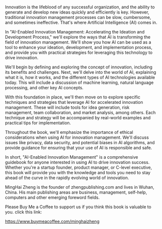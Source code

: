 
Innovation is the lifeblood of any successful organization, and the ability to generate and develop new ideas quickly and efficiently is key. However, traditional innovation management processes can be slow, cumbersome, and sometimes ineffective. That's where Artificial Intelligence (AI) comes in.

In "AI-Enabled Innovation Management: Accelerating the Ideation and Development Process," we'll explore the ways that AI is transforming the field of innovation management. We'll show you how AI can be used as a tool to enhance your ideation, development, and implementation process, and provide you with practical strategies for leveraging this technology to drive innovation.

We'll begin by defining and exploring the concept of innovation, including its benefits and challenges. Next, we'll delve into the world of AI, explaining what it is, how it works, and the different types of AI technologies available today. This will include a discussion of machine learning, natural language processing, and other key AI concepts.

With this foundation in place, we'll then move on to explore specific techniques and strategies that leverage AI for accelerated innovation management. These will include tools for idea generation, risk management, team collaboration, and market analysis, among others. Each technique and strategy will be accompanied by real-world examples and practical tips for implementation.

Throughout the book, we'll emphasize the importance of ethical considerations when using AI for innovation management. We'll discuss issues like privacy, data security, and potential biases in AI algorithms, and provide guidance for ensuring that your use of AI is responsible and safe.

In short, "AI-Enabled Innovation Management" is a comprehensive guidebook for anyone interested in using AI to drive innovation success. Whether you're a startup founder, product manager, or C-level executive, this book will provide you with the knowledge and tools you need to stay ahead of the curve in the rapidly evolving world of innovation.

MingHai Zheng is the founder of zhengpublishing.com and lives in Wuhan, China. His main publishing areas are business, management, self-help, computers and other emerging foreword fields.

Please Buy Me a Coffee to support us if you think this book is valuable to you. click this link:

https://www.buymeacoffee.com/minghaizheng
